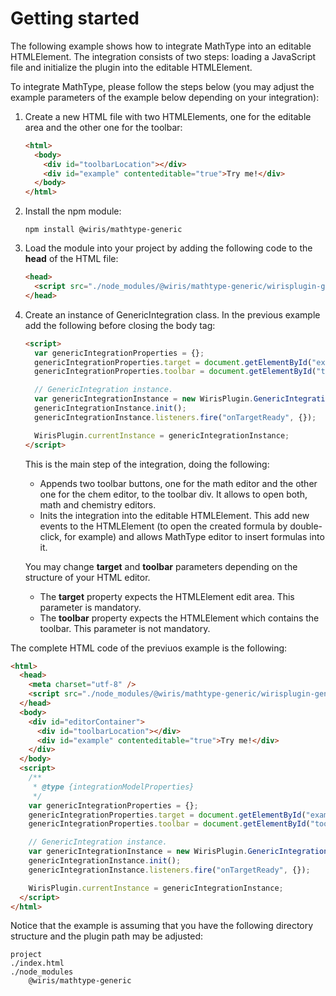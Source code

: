 # Getting started

The following example shows how to integrate MathType into an editable HTMLElement. The integration consists of two steps: loading a JavaScript file and initialize the plugin into the editable HTMLElement.

To integrate MathType, please follow the steps below (you may adjust the example parameters of the example below depending on your integration):

1. Create a new HTML file with two HTMLElements, one for the editable area and the other one for the toolbar:

   ```html
   <html>
     <body>
       <div id="toolbarLocation"></div>
       <div id="example" contenteditable="true">Try me!</div>
     </body>
   </html>
   ```

2. Install the npm module:

   ```
   npm install @wiris/mathtype-generic
   ```

3. Load the module into your project by adding the following code to the **head** of the HTML file:
   ```html
   <head>
     <script src="./node_modules/@wiris/mathtype-generic/wirisplugin-generic.js"></script>
   </head>
   ```
4. Create an instance of GenericIntegration class. In the previous example add the following before closing the body tag:

   ```html
   <script>
     var genericIntegrationProperties = {};
     genericIntegrationProperties.target = document.getElementById("example");
     genericIntegrationProperties.toolbar = document.getElementById("toolbarLocation");

     // GenericIntegration instance.
     var genericIntegrationInstance = new WirisPlugin.GenericIntegration(genericIntegrationProperties);
     genericIntegrationInstance.init();
     genericIntegrationInstance.listeners.fire("onTargetReady", {});

     WirisPlugin.currentInstance = genericIntegrationInstance;
   </script>
   ```

   This is the main step of the integration, doing the following:

   - Appends two toolbar buttons, one for the math editor and the other one for the chem editor, to the toolbar div. It allows to open both, math and chemistry editors.
   - Inits the integration into the editable HTMLElement. This add new events to the HTMLElement (to open the created formula by double-click, for example) and allows MathType editor to insert formulas into it.

   You may change **target** and **toolbar** parameters depending on the structure of your HTML editor.

   - The **target** property expects the HTMLElement edit area. This parameter is mandatory.
   - The **toolbar** property expects the HTMLElement which contains the toolbar. This parameter is not mandatory.

The complete HTML code of the previuos example is the following:

```html
<html>
  <head>
    <meta charset="utf-8" />
    <script src="./node_modules/@wiris/mathtype-generic/wirisplugin-generic.js"></script>
  </head>
  <body>
    <div id="editorContainer">
      <div id="toolbarLocation"></div>
      <div id="example" contenteditable="true">Try me!</div>
    </div>
  </body>
  <script>
    /**
     * @type {integrationModelProperties}
     */
    var genericIntegrationProperties = {};
    genericIntegrationProperties.target = document.getElementById("example");
    genericIntegrationProperties.toolbar = document.getElementById("toolbarLocation");

    // GenericIntegration instance.
    var genericIntegrationInstance = new WirisPlugin.GenericIntegration(genericIntegrationProperties);
    genericIntegrationInstance.init();
    genericIntegrationInstance.listeners.fire("onTargetReady", {});

    WirisPlugin.currentInstance = genericIntegrationInstance;
  </script>
</html>
```

Notice that the example is assuming that you have the following directory structure and the plugin path may be adjusted:

```
project
./index.html
./node_modules
    @wiris/mathtype-generic
```

